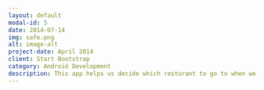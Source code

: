 ```yaml
---
layout: default
modal-id: 5
date: 2014-07-14
img: safe.png
alt: image-alt
project-date: April 2014
client: Start Bootstrap
category: Android Development
description: This app helps us decide which resturant to go to when we can't make up our minds
---
```

